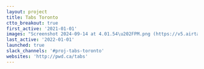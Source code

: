 ```yaml
---
layout: project
title: Tabs Toronto
ctto_breakout: true
first_active: '2021-01-01'
images: "Screenshot 2024-09-14 at 4.01.54\u202FPM.png (https://v5.airtableusercontent.com/v3/u/34/34/1729980000000/bwvG6SBOTmMCAgr_rLaNWQ/VgHoh9-uov3M_FJPMnIRDbkcOnOg9AhXZwMF8lxjALJcfC5P83Ut-UtSaWJQxnhQawZmbV4VbosgKBqOgSMmqUxoToJlHJM4KCFkIFmILf57G_DETldQizTBCGEzcxymWouUfBTNxueBPHUUGz5ZS9ZcABX6dkUocxfruAezIU-ZAoi1w9g7BfhEP2EQU41V/9OdHZuLomrkQsxgCrSc6Ujgh1UhH4yWH-c08I5rYYPc)"
last_active: '2022-01-01'
launched: true
slack_channels: '#proj-tabs-toronto'
websites: 'http://pwd.ca/tabs'
---
```


